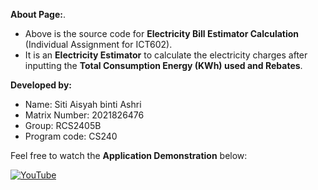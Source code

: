 **About Page:**.
  
- Above is the source code for **Electricity Bill Estimator Calculation** (Individual Assignment for ICT602).  
- It is an **Electricity Estimator** to calculate the electricity charges after inputting the **Total Consumption Energy (KWh) used and Rebates**.
 
**Developed by:**
- Name: Siti Aisyah binti Ashri
- Matrix Number: 2021826476
- Group: RCS2405B
- Program code: CS240
  
Feel free to watch the **Application Demonstration** below:

[![YouTube](http://i.ytimg.com/vi/L7tMhFYBCTI/hqdefault.jpg)](https://www.youtube.com/watch?v=L7tMhFYBCTI)

